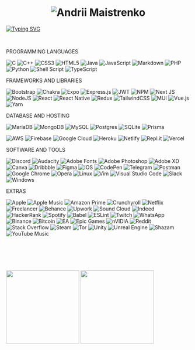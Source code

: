 <h1 align="center">
  <img src="https://i.imgur.com/SgMX5Vt.gif" alt="Andrii Maistrenko" />
</h1>


[![Typing SVG](https://readme-typing-svg.herokuapp.com?font=FingerPaint&weight=700&pause=1000&center=true&vCenter=true&width=500&height=80&lines=Hello+there%2C+I'm+Full-Stack+Engineer;8%2B+Years+Of+Experience+In+Web+%26+Blochcain)](https://git.io/typing-svg)

<br>

<p>
 PROGRAMMING LANGUAGES

![C](https://img.shields.io/badge/c-%2300599C.svg?style=for-the-badge&logo=c&logoColor=white)
![C++](https://img.shields.io/badge/c++-%2300599C.svg?style=for-the-badge&logo=c%2B%2B&logoColor=white)
![CSS3](https://img.shields.io/badge/css3-%231572B6.svg?style=for-the-badge&logo=css3&logoColor=white)
![HTML5](https://img.shields.io/badge/html5-%23E34F26.svg?style=for-the-badge&logo=html5&logoColor=white)
![Java](https://img.shields.io/badge/java-%23ED8B00.svg?style=for-the-badge&logo=java&logoColor=white)
![JavaScript](https://img.shields.io/badge/javascript-%23323330.svg?style=for-the-badge&logo=javascript&logoColor=%23F7DF1E)
![Markdown](https://img.shields.io/badge/markdown-%23000000.svg?style=for-the-badge&logo=markdown&logoColor=white)
![PHP](https://img.shields.io/badge/php-%23777BB4.svg?style=for-the-badge&logo=php&logoColor=white)
![Python](https://img.shields.io/badge/python-3670A0?style=for-the-badge&logo=python&logoColor=ffdd54)
![Shell Script](https://img.shields.io/badge/shell_script-%23121011.svg?style=for-the-badge&logo=gnu-bash&logoColor=white)
![TypeScript](https://img.shields.io/badge/typescript-%23007ACC.svg?style=for-the-badge&logo=typescript&logoColor=white)
</p>



<p>
FRAMEWORKS AND LIBRARIES

![Bootstrap](https://img.shields.io/badge/bootstrap-%23563D7C.svg?style=for-the-badge&logo=bootstrap&logoColor=white)
![Chakra](https://img.shields.io/badge/chakra-%234ED1C5.svg?style=for-the-badge&logo=chakraui&logoColor=white)
![Expo](https://img.shields.io/badge/expo-1C1E24?style=for-the-badge&logo=expo&logoColor=#D04A37)
![Express.js](https://img.shields.io/badge/express.js-%23404d59.svg?style=for-the-badge&logo=express&logoColor=%2361DAFB)
![JWT](https://img.shields.io/badge/JWT-black?style=for-the-badge&logo=JSON%20web%20tokens)
![NPM](https://img.shields.io/badge/NPM-%23000000.svg?style=for-the-badge&logo=npm&logoColor=white)
![Next JS](https://img.shields.io/badge/Next-black?style=for-the-badge&logo=next.js&logoColor=white)
![NodeJS](https://img.shields.io/badge/node.js-6DA55F?style=for-the-badge&logo=node.js&logoColor=white)
![React](https://img.shields.io/badge/react-%2320232a.svg?style=for-the-badge&logo=react&logoColor=%2361DAFB)
![React Native](https://img.shields.io/badge/react_native-%2320232a.svg?style=for-the-badge&logo=react&logoColor=%2361DAFB)
![Redux](https://img.shields.io/badge/redux-%23593d88.svg?style=for-the-badge&logo=redux&logoColor=white)
![TailwindCSS](https://img.shields.io/badge/tailwindcss-%2338B2AC.svg?style=for-the-badge&logo=tailwind-css&logoColor=white)
![MUI](https://img.shields.io/static/v1?style=for-the-badge&message=MUI&color=007FFF&logo=MUI&logoColor=FFFFFF)
![Vue.js](https://img.shields.io/badge/vuejs-%2335495e.svg?style=for-the-badge&logo=vuedotjs&logoColor=%234FC08D)
![Yarn](https://img.shields.io/badge/yarn-%232C8EBB.svg?style=for-the-badge&logo=yarn&logoColor=white)
</p>


<p>
DATABASE AND HOSTING

![MariaDB](https://img.shields.io/badge/MariaDB-003545?style=for-the-badge&logo=mariadb&logoColor=white)
![MongoDB](https://img.shields.io/badge/MongoDB-%234ea94b.svg?style=for-the-badge&logo=mongodb&logoColor=white)
![MySQL](https://img.shields.io/badge/mysql-%2300f.svg?style=for-the-badge&logo=mysql&logoColor=white)
![Postgres](https://img.shields.io/badge/postgres-%23316192.svg?style=for-the-badge&logo=postgresql&logoColor=white)
![SQLite](https://img.shields.io/badge/sqlite-%2307405e.svg?style=for-the-badge&logo=sqlite&logoColor=white)
![Prisma](https://img.shields.io/badge/Prisma-3982CE?style=for-the-badge&logo=Prisma&logoColor=white)

![AWS](https://img.shields.io/badge/AWS-%23FF9900.svg?style=for-the-badge&logo=amazon-aws&logoColor=white)
![Firebase](https://img.shields.io/badge/firebase-%23039BE5.svg?style=for-the-badge&logo=firebase)
![Google Cloud](https://img.shields.io/badge/GoogleCloud-%234285F4.svg?style=for-the-badge&logo=google-cloud&logoColor=white)
![Heroku](https://img.shields.io/badge/heroku-%23430098.svg?style=for-the-badge&logo=heroku&logoColor=white)
![Netlify](https://img.shields.io/badge/netlify-%23000000.svg?style=for-the-badge&logo=netlify&logoColor=#00C7B7)
![Repl.it](https://img.shields.io/badge/Repl.it-%230D101E.svg?style=for-the-badge&logo=replit&logoColor=white)
![Vercel](https://img.shields.io/badge/vercel-%23000000.svg?style=for-the-badge&logo=vercel&logoColor=white)
</p>

<p>
SOFTWARE AND TOOLS

![Discord](https://img.shields.io/badge/%3CServer%3E-%237289DA.svg?style=for-the-badge&logo=discord&logoColor=white)
![Audacity](https://img.shields.io/badge/Audacity-0000CC?style=for-the-badge&logo=audacity&logoColor=white)
![Adobe Fonts](https://img.shields.io/badge/Adobe%20Fonts-000B1D.svg?style=for-the-badge&logo=Adobe%20Fonts&logoColor=white)
![Adobe Photoshop](https://img.shields.io/badge/adobe%20photoshop-%2331A8FF.svg?style=for-the-badge&logo=adobe%20photoshop&logoColor=white)
![Adobe XD](https://img.shields.io/badge/Adobe%20XD-470137?style=for-the-badge&logo=Adobe%20XD&logoColor=#FF61F6)
![Canva](https://img.shields.io/badge/Canva-%2300C4CC.svg?style=for-the-badge&logo=Canva&logoColor=white)
![Dribbble](https://img.shields.io/badge/Dribbble-EA4C89?style=for-the-badge&logo=dribbble&logoColor=white)
![Figma](https://img.shields.io/badge/figma-%23F24E1E.svg?style=for-the-badge&logo=figma&logoColor=white)
![IOS](https://img.shields.io/badge/iOS-000000?style=for-the-badge&logo=ios&logoColor=white)
![CodePen](https://img.shields.io/badge/CodePen-white?style=for-the-badge&logo=codepen&logoColor=black)
![Telegram](https://img.shields.io/badge/Telegram-2CA5E0?style=for-the-badge&logo=telegram&logoColor=white)
![Postman](https://img.shields.io/badge/Postman-FF6C37?style=for-the-badge&logo=postman&logoColor=white)
![Google Chrome](https://img.shields.io/badge/Google%20Chrome-4285F4?style=for-the-badge&logo=GoogleChrome&logoColor=white)
![Opera](https://img.shields.io/badge/Opera-FF1B2D?style=for-the-badge&logo=Opera&logoColor=white)
![Linux](https://img.shields.io/badge/Linux-FCC624?style=for-the-badge&logo=linux&logoColor=black)
![Vim](https://img.shields.io/badge/VIM-%2311AB00.svg?style=for-the-badge&logo=vim&logoColor=white)
![Visual Studio Code](https://img.shields.io/badge/Visual%20Studio%20Code-0078d7.svg?style=for-the-badge&logo=visual-studio-code&logoColor=white)
![Slack](https://img.shields.io/badge/Slack-4A154B?style=for-the-badge&logo=slack&logoColor=white)
![Windows](https://img.shields.io/badge/Windows-0078D6?style=for-the-badge&logo=windows&logoColor=white)
</p>

<p>
EXTRAS

![Apple](https://img.shields.io/badge/Apple-%23000000.svg?style=for-the-badge&logo=apple&logoColor=white)
![Apple Music](https://img.shields.io/badge/Apple_Music-9933CC?style=for-the-badge&logo=apple-music&logoColor=white)
![Amazon Prime](https://img.shields.io/badge/Amazon%20Prime-0F79AF?style=for-the-badge&logo=amazonprime&logoColor=white)
![Crunchyroll](https://img.shields.io/badge/Crunchyroll-F47521?style=for-the-badge&logo=crunchyroll&logoColor=white)
![Netflix](https://img.shields.io/badge/Netflix-E50914?style=for-the-badge&logo=netflix&logoColor=white)
![Freelancer](https://img.shields.io/badge/Freelancer-29B2FE?style=for-the-badge&logo=Freelancer&logoColor=white)
![Behance](https://img.shields.io/badge/Behance-1769ff?style=for-the-badge&logo=behance&logoColor=white)
![Upwork](https://img.shields.io/badge/UpWork-6FDA44?style=for-the-badge&logo=Upwork&logoColor=white)
![Sound Cloud](https://img.shields.io/badge/sound%20cloud-FF5500?style=for-the-badge&logo=soundcloud&logoColor=white)
![Indeed](https://img.shields.io/badge/indeed-003A9B?style=for-the-badge&logo=indeed&logoColor=white)
![HackerRank](https://img.shields.io/badge/-Hackerrank-2EC866?style=for-the-badge&logo=HackerRank&logoColor=white)
![Spotify](https://img.shields.io/badge/Spotify-1ED760?style=for-the-badge&logo=spotify&logoColor=white)
![Babel](https://img.shields.io/badge/Babel-F9DC3e?style=for-the-badge&logo=babel&logoColor=black)
![ESLint](https://img.shields.io/badge/ESLint-4B3263?style=for-the-badge&logo=eslint&logoColor=white)
![Twitch](https://img.shields.io/badge/<handle>-%239146FF.svg?style=for-the-badge&logo=Twitch&logoColor=white)
![WhatsApp](https://img.shields.io/badge/WhatsApp-25D366?style=for-the-badge&logo=whatsapp&logoColor=white)
![Binance](https://img.shields.io/badge/Binance-FCD535?style=for-the-badge&logo=binance&logoColor=white)
![Bitcoin](https://img.shields.io/badge/Bitcoin-000?style=for-the-badge&logo=bitcoin&logoColor=white)
![EA](https://img.shields.io/badge/ea-%23000000.svg?style=for-the-badge&logo=ea&logoColor=white)
![Epic Games](https://img.shields.io/badge/epicgames-%23313131.svg?style=for-the-badge&logo=epicgames&logoColor=white)
![nVIDIA](https://img.shields.io/badge/nVIDIA-%2376B900.svg?style=for-the-badge&logo=nVIDIA&logoColor=white)
![Reddit](https://img.shields.io/badge/Reddit-%23FF4500.svg?style=for-the-badge&logo=Reddit&logoColor=white)
![Stack Overflow](https://img.shields.io/badge/-Stackoverflow-FE7A16?style=for-the-badge&logo=stack-overflow&logoColor=white)
![Steam](https://img.shields.io/badge/steam-%23000000.svg?style=for-the-badge&logo=steam&logoColor=white)
![Tor](https://img.shields.io/badge/Tor-7D4698?style=for-the-badge&logo=Tor-Browser&logoColor=white)
![Unity](https://img.shields.io/badge/unity-%23000000.svg?style=for-the-badge&logo=unity&logoColor=white)
![Unreal Engine](https://img.shields.io/badge/unrealengine-%23313131.svg?style=for-the-badge&logo=unrealengine&logoColor=white)
![Shazam](https://img.shields.io/badge/shazam-1476FE?style=for-the-badge&logo=shazam&logoColor=white)
![YouTube Music](https://img.shields.io/badge/YouTube_Music-FF0000?style=for-the-badge&logo=youtube-music&logoColor=white)

</p>



# &nbsp;

<img height="200px" src="https://github-readme-stats.vercel.app/api/top-langs/?username=senioreng&langs_count=8&layout=compact&theme=dark" />
<img height="200px" src="https://github-readme-stats.vercel.app/api?username=senioreng&show_icons=true&theme=dark" />




<!--
**SeniorEng/SeniorEng** is a ✨ _special_ ✨ repository because its `README.md` (this file) appears on your GitHub profile.

Here are some ideas to get you started:

- 🔭 I’m currently working on ...
- 🌱 I’m currently learning ...
- 👯 I’m looking to collaborate on ...
- 🤔 I’m looking for help with ...
- 💬 Ask me about ...
- 📫 How to reach me: ...
- 😄 Pronouns: ...
- ⚡ Fun fact: ...
-->
